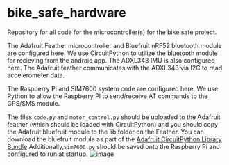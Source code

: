 # bike_safe_hardware
Repository for all code for the microcontroller(s) for the bike safe project.

The Adafruit Feather microcontroller and Bluefruit nRF52 bluetooth module are configured here. We use CircuitPython to utilize the bluetooth module for recieving from the android app. The ADXL343 IMU is also configured here. The Adafruit feather communicates with the ADXL343 via I2C to read accelerometer data.

The Raspberry Pi and SIM7600 system code are configured here. We use Python to allow the Raspberry PI to send/receive AT commands to the GPS/SMS module.

The files `code.py` and `motor_control.py` should be uploaded to the Adafruit feather (which should be loaded with CircuitPython) and you should copy the Adafruit bluefruit module to the lib folder on the Feather. You can download the bluefruit module as part of the [Adafruit CircuitPython Library Bundle](https://circuitpython.org/libraries) Additionally,`sim7600.py` should be saved onto the Raspberry Pi and configured to run at startup.
![image](https://user-images.githubusercontent.com/58480140/227580137-ba8b6314-44e6-488d-ac7f-6507bbde0c08.png)

